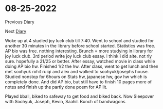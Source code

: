 # 08-25-2022

Previous [Diary](https://aryanmangla23.github.io/08-24-2022/)

Next [Diary](https://aryanmangla23.github.io/08-26-2022/)

Woke up at 4 studied joy luck club till 7:40. Went to school and studied for another 30 minutes in the library before school started. Statistics was free. AP bio was free. nothing interesting. Brunch = more studying in library for joy luck club. 3rd period write joy luck club essay. I think i did aite. not rly sure. hopefully a 21/25 or better. After essay, watched movie in class while doing AP bio hw. Finished 1/2 the hw. After class, went to get lunch and then met soohyuk rohit ruiqi and alex and walked to soohyuk/josephs house. Studied nonstop for 6hours on Stats hw, japanese hw, gov hw which is completely done. And did AP bio, but still have to finish 10 pages more of notes and finish up the partly done poem for AP lit. 

Played bball, biked to safeway to get food and biked back. Now Sleepover with Soohyuk, Joseph, Kevin, Saahil. Bunch of bandwagons. 
